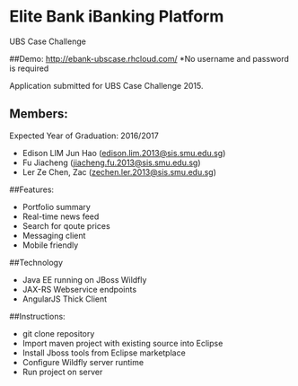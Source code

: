 # Elite Bank iBanking Platform
UBS Case Challenge

##Demo: 
http://ebank-ubscase.rhcloud.com/
*No username and password is required

Application submitted for UBS Case Challenge 2015. 

## Members:
Expected Year of Graduation: 2016/2017
* Edison LIM Jun Hao (edison.lim.2013@sis.smu.edu.sg)
* Fu Jiacheng (jiacheng.fu.2013@sis.smu.edu.sg)
* Ler Ze Chen, Zac (zechen.ler.2013@sis.smu.edu.sg)

##Features:
* Portfolio summary
* Real-time news feed
* Search for qoute prices
* Messaging client
* Mobile friendly

##Technology
* Java EE running on JBoss Wildfly
* JAX-RS Webservice endpoints
* AngularJS Thick Client

##Instructions:
* git clone repository
* Import maven project with existing source into Eclipse
* Install Jboss tools from Eclipse marketplace
* Configure Wildfly server runtime
* Run project on server
